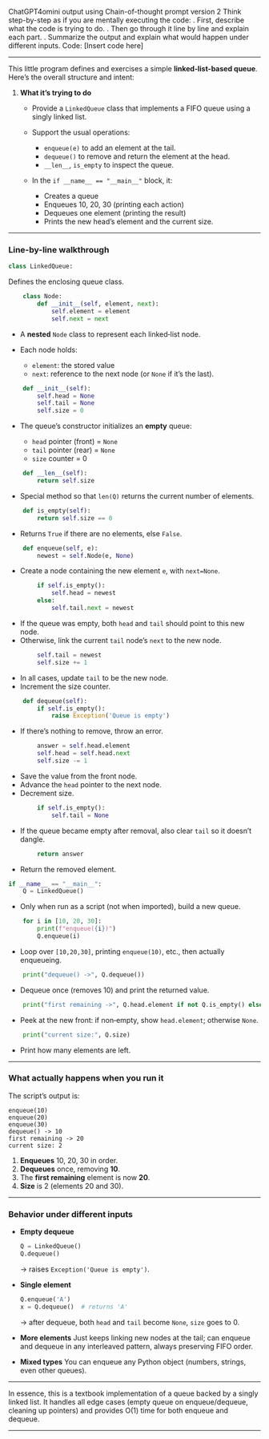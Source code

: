 ChatGPT4omini output using Chain-of-thought prompt version 2
Think step-by-step as if you are mentally executing the code:
. First, describe what the code is trying to do.
. Then go through it line by line and explain each part.
. Summarize the output and explain what would happen under different inputs.
Code:
[Insert code here]

-----------------------------------------------------------------------------------------------------
This little program defines and exercises a simple **linked‐list-based queue**. Here’s the overall structure and intent:

1. **What it’s trying to do**

   * Provide a `LinkedQueue` class that implements a FIFO queue using a singly linked list.
   * Support the usual operations:

     * `enqueue(e)` to add an element at the tail.
     * `dequeue()` to remove and return the element at the head.
     * `__len__`, `is_empty` to inspect the queue.
   * In the `if __name__ == "__main__"` block, it:

     * Creates a queue
     * Enqueues 10, 20, 30 (printing each action)
     * Dequeues one element (printing the result)
     * Prints the new head’s element and the current size.

---

### Line-by-line walkthrough

```python
class LinkedQueue:
```

Defines the enclosing queue class.

```python
    class Node:
        def __init__(self, element, next):
            self.element = element
            self.next = next
```

* A **nested** `Node` class to represent each linked‐list node.
* Each node holds:

  * `element`: the stored value
  * `next`: reference to the next node (or `None` if it’s the last).

```python
    def __init__(self):
        self.head = None
        self.tail = None
        self.size = 0
```

* The queue’s constructor initializes an **empty** queue:

  * `head` pointer (front) = `None`
  * `tail` pointer (rear) = `None`
  * `size` counter = 0

```python
    def __len__(self):
        return self.size
```

* Special method so that `len(Q)` returns the current number of elements.

```python
    def is_empty(self):
        return self.size == 0
```

* Returns `True` if there are no elements, else `False`.

```python
    def enqueue(self, e):
        newest = self.Node(e, None)
```

* Create a node containing the new element `e`, with `next=None`.

```python
        if self.is_empty():
            self.head = newest
        else:
            self.tail.next = newest
```

* If the queue was empty, both `head` and `tail` should point to this new node.
* Otherwise, link the current `tail` node’s `next` to the new node.

```python
        self.tail = newest
        self.size += 1
```

* In all cases, update `tail` to be the new node.
* Increment the size counter.

```python
    def dequeue(self):
        if self.is_empty():
            raise Exception('Queue is empty')
```

* If there’s nothing to remove, throw an error.

```python
        answer = self.head.element
        self.head = self.head.next
        self.size -= 1
```

* Save the value from the front node.
* Advance the `head` pointer to the next node.
* Decrement size.

```python
        if self.is_empty():
            self.tail = None
```

* If the queue became empty after removal, also clear `tail` so it doesn’t dangle.

```python
        return answer
```

* Return the removed element.

```python
if __name__ == "__main__":
    Q = LinkedQueue()
```

* Only when run as a script (not when imported), build a new queue.

```python
    for i in [10, 20, 30]:
        print(f"enqueue({i})")
        Q.enqueue(i)
```

* Loop over `[10,20,30]`, printing `enqueue(10)`, etc., then actually enqueueing.

```python
    print("dequeue() ->", Q.dequeue())
```

* Dequeue once (removes 10) and print the returned value.

```python
    print("first remaining ->", Q.head.element if not Q.is_empty() else None)
```

* Peek at the new front: if non‐empty, show `head.element`; otherwise `None`.

```python
    print("current size:", Q.size)
```

* Print how many elements are left.

---

### What actually happens when you run it

The script’s output is:

```
enqueue(10)
enqueue(20)
enqueue(30)
dequeue() -> 10
first remaining -> 20
current size: 2
```

1. **Enqueues** 10, 20, 30 in order.
2. **Dequeues** once, removing **10**.
3. The **first remaining** element is now **20**.
4. **Size** is 2 (elements 20 and 30).

---

### Behavior under different inputs

* **Empty dequeue**

  ```python
  Q = LinkedQueue()
  Q.dequeue()  
  ```

  → raises `Exception('Queue is empty')`.

* **Single element**

  ```python
  Q.enqueue('A')
  x = Q.dequeue()  # returns 'A'
  ```

  → after dequeue, both `head` and `tail` become `None`, `size` goes to 0.

* **More elements**
  Just keeps linking new nodes at the tail; can enqueue and dequeue in any interleaved pattern, always preserving FIFO order.

* **Mixed types**
  You can enqueue any Python object (numbers, strings, even other queues).

---

In essence, this is a textbook implementation of a queue backed by a singly linked list. It handles all edge cases (empty queue on enqueue/dequeue, cleaning up pointers) and provides O(1) time for both enqueue and dequeue.

-----------------------------------------------------------------------------------------------------